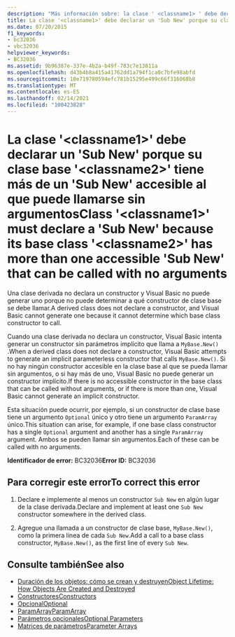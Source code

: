 ```yaml
---
description: "Más información sobre: la clase ' <classname1> ' debe declarar un ' Sub New ' porque su clase base ' <classname2> ' tiene más de un ' Sub New ' accesible al que se puede llamar sin argumentos"
title: La clase '<classname1>' debe declarar un 'Sub New' porque su clase base '<classname2>' tiene más de un 'Sub New' accesible al que puede llamarse sin argumentos
ms.date: 07/20/2015
f1_keywords:
- bc32036
- vbc32036
helpviewer_keywords:
- BC32036
ms.assetid: 9b96387e-337e-4b2a-b49f-783c7e13811a
ms.openlocfilehash: d43b4b8a415a41762dd1a794f1ca0c7bfe98abfd
ms.sourcegitcommit: 10e719780594efc781b15295e499c66f316068b8
ms.translationtype: MT
ms.contentlocale: es-ES
ms.lasthandoff: 02/14/2021
ms.locfileid: "100423828"
---
```

# <a name="class-classname1-must-declare-a-sub-new-because-its-base-class-classname2-has-more-than-one-accessible-sub-new-that-can-be-called-with-no-arguments"></a><span data-ttu-id="ad06e-103">La clase '\<classname1>' debe declarar un 'Sub New' porque su clase base '\<classname2>' tiene más de un 'Sub New' accesible al que puede llamarse sin argumentos</span><span class="sxs-lookup"><span data-stu-id="ad06e-103">Class '\<classname1>' must declare a 'Sub New' because its base class '\<classname2>' has more than one accessible 'Sub New' that can be called with no arguments</span></span>

<span data-ttu-id="ad06e-104">Una clase derivada no declara un constructor y Visual Basic no puede generar uno porque no puede determinar a qué constructor de clase base se debe llamar.</span><span class="sxs-lookup"><span data-stu-id="ad06e-104">A derived class does not declare a constructor, and Visual Basic cannot generate one because it cannot determine which base class constructor to call.</span></span>  
  
 <span data-ttu-id="ad06e-105">Cuando una clase derivada no declara un constructor, Visual Basic intenta generar un constructor sin parámetros implícito que llama a `MyBase.New()` .</span><span class="sxs-lookup"><span data-stu-id="ad06e-105">When a derived class does not declare a constructor, Visual Basic attempts to generate an implicit parameterless constructor that calls `MyBase.New()`.</span></span> <span data-ttu-id="ad06e-106">Si no hay ningún constructor accesible en la clase base al que se pueda llamar sin argumentos, o si hay más de uno, Visual Basic no puede generar un constructor implícito.</span><span class="sxs-lookup"><span data-stu-id="ad06e-106">If there is no accessible constructor in the base class that can be called without arguments, or if there is more than one, Visual Basic cannot generate an implicit constructor.</span></span>  
  
 <span data-ttu-id="ad06e-107">Esta situación puede ocurrir, por ejemplo, si un constructor de clase base tiene un argumento `Optional` único y otro tiene un argumento `ParamArray` único.</span><span class="sxs-lookup"><span data-stu-id="ad06e-107">This situation can arise, for example, if one base class constructor has a single `Optional` argument and another has a single `ParamArray` argument.</span></span> <span data-ttu-id="ad06e-108">Ambos se pueden llamar sin argumentos.</span><span class="sxs-lookup"><span data-stu-id="ad06e-108">Each of these can be called with no arguments.</span></span>  
  
 <span data-ttu-id="ad06e-109">**Identificador de error:** BC32036</span><span class="sxs-lookup"><span data-stu-id="ad06e-109">**Error ID:** BC32036</span></span>  
  
## <a name="to-correct-this-error"></a><span data-ttu-id="ad06e-110">Para corregir este error</span><span class="sxs-lookup"><span data-stu-id="ad06e-110">To correct this error</span></span>  
  
1. <span data-ttu-id="ad06e-111">Declare e implemente al menos un constructor `Sub New` en algún lugar de la clase derivada.</span><span class="sxs-lookup"><span data-stu-id="ad06e-111">Declare and implement at least one `Sub New` constructor somewhere in the derived class.</span></span>  
  
2. <span data-ttu-id="ad06e-112">Agregue una llamada a un constructor de clase base, `MyBase.New()`, como la primera línea de cada `Sub New`.</span><span class="sxs-lookup"><span data-stu-id="ad06e-112">Add a call to a base class constructor, `MyBase.New()`, as the first line of every `Sub New`.</span></span>  
  
## <a name="see-also"></a><span data-ttu-id="ad06e-113">Consulte también</span><span class="sxs-lookup"><span data-stu-id="ad06e-113">See also</span></span>

- [<span data-ttu-id="ad06e-114">Duración de los objetos: cómo se crean y destruyen</span><span class="sxs-lookup"><span data-stu-id="ad06e-114">Object Lifetime: How Objects Are Created and Destroyed</span></span>](../programming-guide/language-features/objects-and-classes/object-lifetime-how-objects-are-created-and-destroyed.md)
- [<span data-ttu-id="ad06e-115">Constructores</span><span class="sxs-lookup"><span data-stu-id="ad06e-115">Constructors</span></span>](../programming-guide/concepts/object-oriented-programming.md#constructors)
- [<span data-ttu-id="ad06e-116">Opcional</span><span class="sxs-lookup"><span data-stu-id="ad06e-116">Optional</span></span>](../language-reference/modifiers/optional.md)
- [<span data-ttu-id="ad06e-117">ParamArray</span><span class="sxs-lookup"><span data-stu-id="ad06e-117">ParamArray</span></span>](../language-reference/modifiers/paramarray.md)
- [<span data-ttu-id="ad06e-118">Parámetros opcionales</span><span class="sxs-lookup"><span data-stu-id="ad06e-118">Optional Parameters</span></span>](../programming-guide/language-features/procedures/optional-parameters.md)
- [<span data-ttu-id="ad06e-119">Matrices de parámetros</span><span class="sxs-lookup"><span data-stu-id="ad06e-119">Parameter Arrays</span></span>](../programming-guide/language-features/procedures/parameter-arrays.md)
